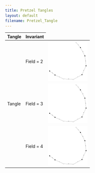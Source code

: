 ```yaml
---
title: Pretzel Tangles
layout: default
filename: Pretzel_Tangle
---
```


<table>
    <thead>
        <tr>
            <th>Tangle</th>
            <th>Invariant</th>
        </tr>
    </thead>
    <tbody>
        <tr>
            <td rowspan = "3">Tangle </td>
			<td> Field = 2 </td>
            <td><a href="PretzelTangles/(2,-3)_BNr0field=2.png"><img src="PretzelTangles/(2,-3)_BNr0field=2_small.png"></a></td>
        </tr>
		<tr>
			<td> Field = 3 </td>
            <td><a href="PretzelTangles/(2,-3)_BNr0field=2.png"><img src="PretzelTangles/(2,-3)_BNr0field=2_small.png"></a></td>
		</tr>
		<tr>
			<td> Field = 4 </td>
            <td><a href="PretzelTangles/(2,-3)_BNr0field=2.png"><img src="PretzelTangles/(2,-3)_BNr0field=2_small.png"></a></td>
		</tr>
    </tbody>
</table>
